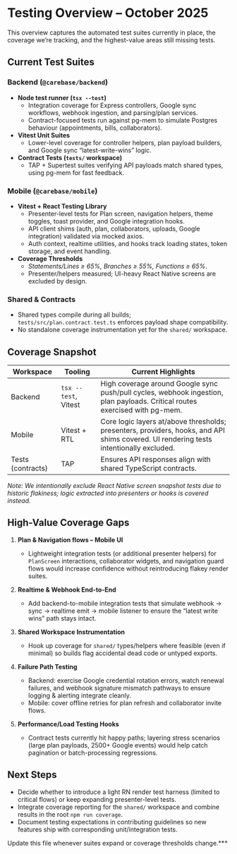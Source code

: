 # Testing Overview – October 2025

This overview captures the automated test suites currently in place, the coverage we’re tracking, and the highest-value areas still missing tests.

## Current Test Suites

### Backend (`@carebase/backend`)
- **Node test runner (`tsx --test`)**  
  - Integration coverage for Express controllers, Google sync workflows, webhook ingestion, and parsing/plan services.  
  - Contract-focused tests run against pg-mem to simulate Postgres behaviour (appointments, bills, collaborators).
- **Vitest Unit Suites**  
  - Lower-level coverage for controller helpers, plan payload builders, and Google sync “latest-write-wins” logic.
- **Contract Tests (`tests/` workspace)**  
  - TAP + Supertest suites verifying API payloads match shared types, using pg-mem for fast feedback.

### Mobile (`@carebase/mobile`)
- **Vitest + React Testing Library**  
  - Presenter-level tests for Plan screen, navigation helpers, theme toggles, toast provider, and Google integration hooks.  
  - API client shims (auth, plan, collaborators, uploads, Google integration) validated via mocked axios.  
  - Auth context, realtime utilities, and hooks track loading states, token storage, and event handling.
- **Coverage Thresholds**  
  - _Statements/Lines ≥ 65%, Branches ≥ 55%, Functions ≥ 65%_.  
  - Presenter/helpers measured; UI-heavy React Native screens are excluded by design.

### Shared & Contracts
- Shared types compile during all builds; `tests/src/plan.contract.test.ts` enforces payload shape compatibility.
- No standalone coverage instrumentation yet for the `shared/` workspace.

## Coverage Snapshot

| Workspace | Tooling | Current Highlights |
|-----------|---------|--------------------|
| Backend   | `tsx --test`, Vitest | High coverage around Google sync push/pull cycles, webhook ingestion, plan payloads. Critical routes exercised with pg-mem. |
| Mobile    | Vitest + RTL | Core logic layers at/above thresholds; presenters, providers, hooks, and API shims covered. UI rendering tests intentionally excluded. |
| Tests (contracts) | TAP | Ensures API responses align with shared TypeScript contracts. |

_Note: We intentionally exclude React Native screen snapshot tests due to historic flakiness; logic extracted into presenters or hooks is covered instead._

## High-Value Coverage Gaps

1. **Plan & Navigation flows – Mobile UI**
   - Lightweight integration tests (or additional presenter helpers) for `PlanScreen` interactions, collaborator widgets, and navigation guard flows would increase confidence without reintroducing flakey render suites.

2. **Realtime & Webhook End-to-End**
   - Add backend-to-mobile integration tests that simulate webhook → sync → realtime emit → mobile listener to ensure the “latest write wins” path stays intact.

3. **Shared Workspace Instrumentation**
   - Hook up coverage for `shared/` types/helpers where feasible (even if minimal) so builds flag accidental dead code or untyped exports.

4. **Failure Path Testing**
   - Backend: exercise Google credential rotation errors, watch renewal failures, and webhook signature mismatch pathways to ensure logging & alerting integrate cleanly.
   - Mobile: cover offline retries for plan refresh and collaborator invite flows.

5. **Performance/Load Testing Hooks**
   - Contract tests currently hit happy paths; layering stress scenarios (large plan payloads, 2500+ Google events) would help catch pagination or batch-processing regressions.

## Next Steps

- Decide whether to introduce a light RN render test harness (limited to critical flows) or keep expanding presenter-level tests.
- Integrate coverage reporting for the `shared/` workspace and combine results in the root `npm run coverage`.
- Document testing expectations in contributing guidelines so new features ship with corresponding unit/integration tests.

Update this file whenever suites expand or coverage thresholds change.***
